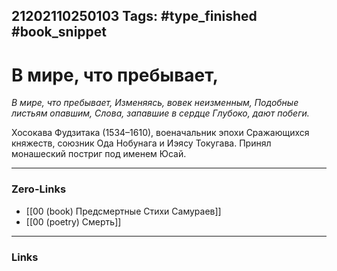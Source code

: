 21202110250103
Tags: #type_finished #book_snippet 
---
# В мире, что пребывает,

*В мире, что пребывает,
Изменяясь, вовек неизменным,
Подобные листьям опавшим,
Слова, запавшие в сердце
Глубоко, дают побеги.*

Хосокава Фудзитака (1534–1610), военачальник эпохи Сражающихся княжеств, союзник Ода Нобунага и Иэясу Токугава. Принял монашеский постриг под именем Юсай. 

---
### Zero-Links
 - [[00 (book) Предсмертные Стихи Самураев]]
 - [[00 (poetry) Смерть]]
---
### Links
